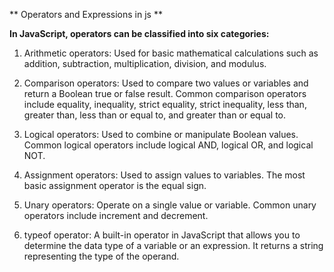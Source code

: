 ** Operators and Expressions in js **

**In JavaScript, operators can be classified into six categories:**

1. Arithmetic operators: Used for basic mathematical calculations such as addition, subtraction, multiplication, division, and modulus.

2. Comparison operators: Used to compare two values or variables and return a Boolean true or false result. Common comparison operators include equality, inequality, strict equality, strict inequality, less than, greater than, less than or equal to, and greater than or equal to.

3. Logical operators: Used to combine or manipulate Boolean values. Common logical operators include logical AND, logical OR, and logical NOT.

4. Assignment operators: Used to assign values to variables. The most basic assignment operator is the equal sign.

5. Unary operators: Operate on a single value or variable. Common unary operators include increment and decrement.

6. typeof operator: A built-in operator in JavaScript that allows you to determine the data type of a variable or an expression. It returns a string representing the type of the operand.
